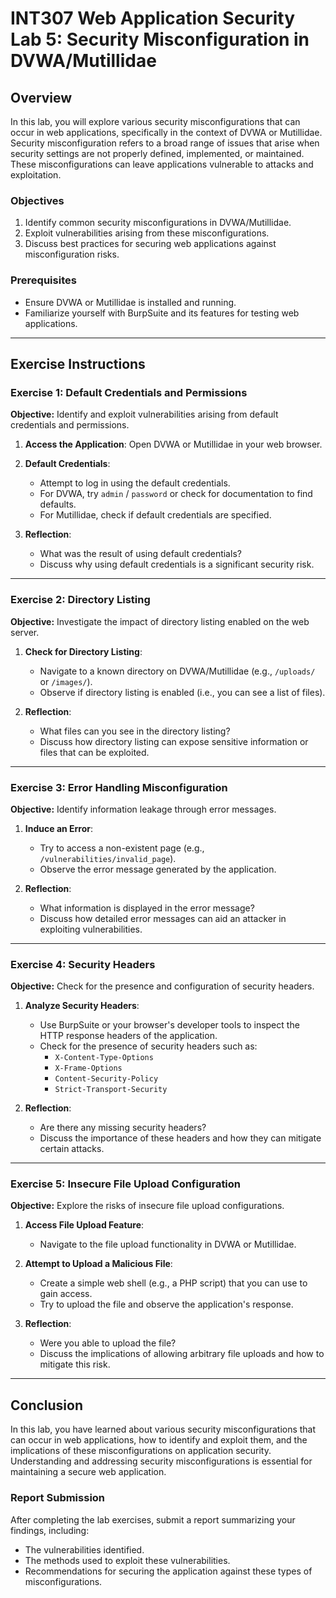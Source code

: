 

# INT307 Web Application Security Lab 5: Security Misconfiguration in DVWA/Mutillidae

## Overview

In this lab, you will explore various security misconfigurations that can occur in web applications, specifically in the context of DVWA or Mutillidae. Security misconfiguration refers to a broad range of issues that arise when security settings are not properly defined, implemented, or maintained. These misconfigurations can leave applications vulnerable to attacks and exploitation.

### Objectives

1. Identify common security misconfigurations in DVWA/Mutillidae.
2. Exploit vulnerabilities arising from these misconfigurations.
3. Discuss best practices for securing web applications against misconfiguration risks.

### Prerequisites

- Ensure DVWA or Mutillidae is installed and running.
- Familiarize yourself with BurpSuite and its features for testing web applications.

---

## Exercise Instructions

### **Exercise 1: Default Credentials and Permissions**

**Objective:** Identify and exploit vulnerabilities arising from default credentials and permissions.

1. **Access the Application**: Open DVWA or Mutillidae in your web browser.

2. **Default Credentials**:
   - Attempt to log in using the default credentials.
   - For DVWA, try `admin` / `password` or check for documentation to find defaults.
   - For Mutillidae, check if default credentials are specified.

3. **Reflection**:
   - What was the result of using default credentials? 
   - Discuss why using default credentials is a significant security risk.

---

### **Exercise 2: Directory Listing**

**Objective:** Investigate the impact of directory listing enabled on the web server.

1. **Check for Directory Listing**:
   - Navigate to a known directory on DVWA/Mutillidae (e.g., `/uploads/` or `/images/`).
   - Observe if directory listing is enabled (i.e., you can see a list of files).

2. **Reflection**:
   - What files can you see in the directory listing?
   - Discuss how directory listing can expose sensitive information or files that can be exploited.

---

### **Exercise 3: Error Handling Misconfiguration**

**Objective:** Identify information leakage through error messages.

1. **Induce an Error**:
   - Try to access a non-existent page (e.g., `/vulnerabilities/invalid_page`).
   - Observe the error message generated by the application.

2. **Reflection**:
   - What information is displayed in the error message?
   - Discuss how detailed error messages can aid an attacker in exploiting vulnerabilities.

---

### **Exercise 4: Security Headers**

**Objective:** Check for the presence and configuration of security headers.

1. **Analyze Security Headers**:
   - Use BurpSuite or your browser's developer tools to inspect the HTTP response headers of the application.
   - Check for the presence of security headers such as:
     - `X-Content-Type-Options`
     - `X-Frame-Options`
     - `Content-Security-Policy`
     - `Strict-Transport-Security`

2. **Reflection**:
   - Are there any missing security headers?
   - Discuss the importance of these headers and how they can mitigate certain attacks.

---

### **Exercise 5: Insecure File Upload Configuration**

**Objective:** Explore the risks of insecure file upload configurations.

1. **Access File Upload Feature**:
   - Navigate to the file upload functionality in DVWA or Mutillidae.

2. **Attempt to Upload a Malicious File**:
   - Create a simple web shell (e.g., a PHP script) that you can use to gain access.
   - Try to upload the file and observe the application's response.

3. **Reflection**:
   - Were you able to upload the file? 
   - Discuss the implications of allowing arbitrary file uploads and how to mitigate this risk.

---

## Conclusion

In this lab, you have learned about various security misconfigurations that can occur in web applications, how to identify and exploit them, and the implications of these misconfigurations on application security. Understanding and addressing security misconfigurations is essential for maintaining a secure web application.

### Report Submission

After completing the lab exercises, submit a report summarizing your findings, including:
- The vulnerabilities identified.
- The methods used to exploit these vulnerabilities.
- Recommendations for securing the application against these types of misconfigurations.

